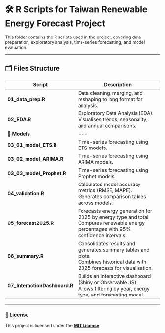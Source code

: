 # 🛠 R Scripts for Taiwan Renewable Energy Forecast Project

This folder contains the R scripts used in the project, covering data preparation, exploratory analysis, time-series forecasting, and model evaluation.

---

## 🗂 Files Structure
| Script               | Description |
|-----------------------|-------------|
| **01_data_prep.R**    | Data cleaning, merging, and reshaping to long format for analysis. |
| **02_EDA.R**          | Exploratory Data Analysis (EDA). <br>Visualises trends, seasonality, and annual comparisons. |
| **📌 Models**         |---    |
| **03_01_model_ETS.R** | Time-series forecasting using ETS models. |
| **03_02_model_ARIMA.R** | Time-series forecasting using ARIMA models. |
| **03_03_model_Prophet.R** | Time-series forecasting using Prophet models. |
| **04_validation.R**   | Calculates model accuracy metrics (RMSE, MAPE). <br>Generates comparison tables across models. |
| **05_forecast2025.R** | Forecasts energy generation for 2025 by energy type and total. <br>Computes renewable energy percentages with 95% confidence intervals. |
| **06_summary.R**      | Consolidates results and generates summary tables and plots. <br>Combines historical data with 2025 forecasts for visualisation. |
| **07_InteractionDashboard.R** | Builds an interactive dashboard (Shiny or Observable JS). <br>Allows filtering by year, energy type, and forecasting model. |


---

### 📜 License

This project is licensed under the **[MIT License](LICENSE)**.
